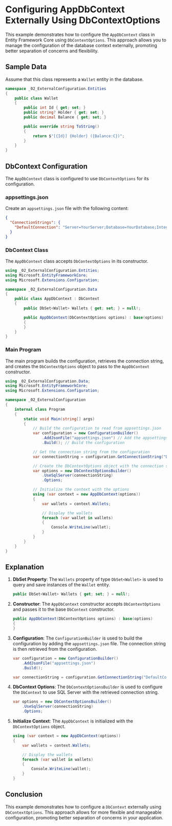 # Configuring AppDbContext Externally Using DbContextOptions

This example demonstrates how to configure the `AppDbContext` class in Entity Framework Core using `DbContextOptions`. This approach allows you to manage the configuration of the database context externally, promoting better separation of concerns and flexibility.

## Sample Data

Assume that this class represents a `Wallet` entity in the database.

```csharp
namespace _02_ExternalConfiguration.Entities
{
    public class Wallet
    {
        public int Id { get; set; }
        public string? Holder { get; set; }
        public decimal Balance { get; set; }

        public override string ToString()
        {
            return $"[{Id}] {Holder} ({Balance:C})";
        }
    }
}
```

## DbContext Configuration

The `AppDbContext` class is configured to use `DbContextOptions` for its configuration.

### appsettings.json

Create an `appsettings.json` file with the following content:

```json
{
  "ConnectionStrings": {
    "DefaultConnection": "Server=YourServer;Database=YourDatabase;Integrated Security=True;"
  }
}
```

### DbContext Class

The `AppDbContext` class accepts `DbContextOptions` in its constructor.

```csharp
using _02_ExternalConfiguration.Entities;
using Microsoft.EntityFrameworkCore;
using Microsoft.Extensions.Configuration;

namespace _02_ExternalConfiguration.Data
{
    public class AppDbContext : DbContext
    {
        public DbSet<Wallet> Wallets { get; set; } = null!;

        public AppDbContext(DbContextOptions options) : base(options)
        {
        }
    }
}
```

### Main Program

The main program builds the configuration, retrieves the connection string, and creates the `DbContextOptions` object to pass to the `AppDbContext` constructor.

```csharp
using _02_ExternalConfiguration.Data;
using Microsoft.EntityFrameworkCore;
using Microsoft.Extensions.Configuration;

namespace _02_ExternalConfiguration
{
    internal class Program
    {
        static void Main(string[] args)
        {
            // Build the configuration to read from appsettings.json
            var configuration = new ConfigurationBuilder()
                .AddJsonFile("appsettings.json") // Add the appsettings.json file to the configuration builder
                .Build(); // Build the configuration

            // Get the connection string from the configuration
            var connectionString = configuration.GetConnectionString("DefaultConnection");

            // Create the DbContextOptions object with the connection string
            var options = new DbContextOptionsBuilder()
                .UseSqlServer(connectionString)
                .Options;

            // Initialize the context with the options
            using (var context = new AppDbContext(options))
            {
                var wallets = context.Wallets;

                // Display the wallets
                foreach (var wallet in wallets)
                {
                    Console.WriteLine(wallet);
                }
            }
        }
    }
}
```

## Explanation

1. **DbSet Property**: The `Wallets` property of type `DbSet<Wallet>` is used to query and save instances of the `Wallet` entity.

    ```csharp
    public DbSet<Wallet> Wallets { get; set; } = null!;
    ```

2. **Constructor**: The `AppDbContext` constructor accepts `DbContextOptions` and passes it to the base `DbContext` constructor.

    ```csharp
    public AppDbContext(DbContextOptions options) : base(options)
    {
    }
    ```

3. **Configuration**: The `ConfigurationBuilder` is used to build the configuration by adding the `appsettings.json` file. The connection string is then retrieved from the configuration.

    ```csharp
    var configuration = new ConfigurationBuilder()
        .AddJsonFile("appsettings.json")
        .Build();

    var connectionString = configuration.GetConnectionString("DefaultConnection");
    ```

4. **DbContext Options**: The `DbContextOptionsBuilder` is used to configure the `DbContext` to use SQL Server with the retrieved connection string.

    ```csharp
    var options = new DbContextOptionsBuilder()
        .UseSqlServer(connectionString)
        .Options;
    ```

5. **Initialize Context**: The `AppDbContext` is initialized with the `DbContextOptions` object.

    ```csharp
    using (var context = new AppDbContext(options))
    {
        var wallets = context.Wallets;

        // Display the wallets
        foreach (var wallet in wallets)
        {
            Console.WriteLine(wallet);
        }
    }
    ```

## Conclusion

This example demonstrates how to configure a `DbContext` externally using `DbContextOptions`. This approach allows for more flexible and manageable configuration, promoting better separation of concerns in your application.